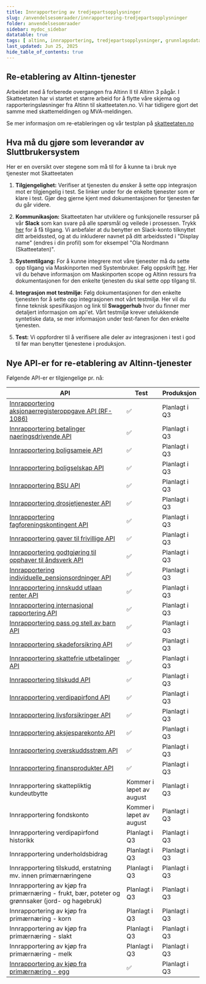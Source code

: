 ```yaml
---
title: Innrapportering av tredjepartsopplysninger
slug: /anvendelsesomraader/innrapportering-tredjepartsopplysninger
folder: anvendelsesomraader
sidebar: mydoc_sidebar
datatable: true
tags: [ altinn, innrapportering, tredjepartsopplysninger, grunnlagsdata ]
last_updated: Jun 25, 2025
hide_table_of_contents: true
---
```


## Re-etablering av Altinn-tjenester

Arbeidet med å forberede overgangen fra Altinn II til Altinn 3 pågår. I Skatteetaten har vi startet et større arbeid for
å flytte våre skjema og rapporteringsløsninger fra Altinn til skatteetaten.no. Vi har tidligere gjort det samme med
skattemeldingen og MVA-meldingen.

Se mer informasjon om re-etableringen og vår testplan
på [skatteetaten.no](https://www.skatteetaten.no/bedrift-og-organisasjon/reetableringaltinn/)

## Hva må du gjøre som leverandør av Sluttbrukersystem

Her er en oversikt over stegene som må til for å kunne ta i bruk nye tjenester mot Skatteetaten

1. **Tilgjengelighet:** Verifiser at tjenesten du ønsker å sette opp integrasjon mot er tilgjengelig i test. Se linker
   under for de enkelte tjenester som er klare i test.
   Gjør deg gjerne kjent med dokumentasjonen for tjenesten før du går videre.

2. **Kommunikasjon:** Skatteetaten har utviklere og funksjonelle ressurser på vår **Slack** som kan svare på alle
   spørsmål og veilede i prosessen.
   Trykk [her](https://join.slack.com/t/skatteetaten/shared_invite/zt-2yvnsfetg-yuDEBJkcuj5n8KSyZi9yBg) for å få
   tilgang.
   Vi anbefaler at du benytter en Slack-konto tilknyttet ditt arbeidssted, og at du inkluderer navnet på ditt
   arbeidssted i "Display name" (endres i din profil) som for eksempel "Ola Nordmann (Skatteetaten)".

3. **Systemtilgang:** For å kunne integrere mot våre tjenester må du sette opp tilgang via Maskinporten med
   Systembruker. Følg oppskrift [her](../om/systembruker.md).
   Her vil du behøve informasjon om Maskinporten scope og Altinn ressurs fra dokumentasjonen for den enkelte tjenesten
   du skal sette opp tilgang til.

4. **Integrasjon mot testmiljø:** Følg dokumentasjonen for den enkelte tjenesten for å sette opp integrasjonen mot vårt
   testmiljø. Her vil du finne teknisk spesifikasjon og link til **Swaggerhub** hvor du finner mer detaljert informasjon
   om api'et.
   Vårt testmiljø krever utelukkende syntetiske data, se mer informasjon under test-fanen for den enkelte tjenesten.

5. **Test:** Vi oppfordrer til å verifisere alle deler av integrasjonen i test i god til før man benytter tjenestene i
   produksjon.

## Nye API-er for re-etablering av Altinn-tjenester

Følgende API-er er tilgjengelige pr. nå:

| API                                                                                                           | Test                     | Produksjon    |
|---------------------------------------------------------------------------------------------------------------|--------------------------|---------------|
| [Innrapportering aksjonaerregisteroppgave API (RF-1086)](../api/innrapportering-aksjonaerregisteroppgave.md)  | :white_check_mark:       | Planlagt i Q3 |
| [Innrapportering betalinger naeringsdrivende API](../api/innrapportering-betalingernaeringsdrivende.md)       | :white_check_mark:       | Planlagt i Q3 |
| [Innrapportering boligsameie API](../api/innrapportering-boligsameie.md)                                      | :white_check_mark:       | Planlagt i Q3 |
| [Innrapportering boligselskap API](../api/innrapportering-boligselskap.md)                                    | :white_check_mark:       | Planlagt i Q3 |
| [Innrapportering BSU API](../api/innrapportering-bsu.md)                                                      | :white_check_mark:       | Planlagt i Q3 |
| [Innrapportering drosjetjenester API](../api/innrapportering-drosjetjenester.md)                              | :white_check_mark:       | Planlagt i Q3 |
| [Innrapportering fagforeningskontingent API](../api/innrapportering-fagforeningskontingent.md)                | :white_check_mark:       | Planlagt i Q3 |
| [Innrapportering gaver til frivillige API](../api/innrapportering-gavertilfrivillige.md)                      | :white_check_mark:       | Planlagt i Q3 |
| [Innrapportering godtgjøring til opphaver til åndsverk API](../api/innrapportering-aandsverk.md)              | :white_check_mark:       | Planlagt i Q3 |
| [Innrapportering individuelle_pensjonsordninger API](../api/innrapportering-individuellepensjonsordninger.md) | :white_check_mark:       | Planlagt i Q3 |
| [Innrapportering innskudd utlaan renter API](../api/innrapportering-innskuddutlaanrenter.md)                  | :white_check_mark:       | Planlagt i Q3 |
| [Innrapportering internasjonal rapportering API](../api/innrapportering-internasjonalrapportering.md)         | :white_check_mark:       | Planlagt i Q3 |
| [Innrapportering pass og stell av barn API](../api/innrapportering-passogstell.md)                            | :white_check_mark:       | Planlagt i Q3 |
| [Innrapportering skadeforsikring API](../api/innrapportering-skadeforsikring.md)                              | :white_check_mark:       | Planlagt i Q3 |
| [Innrapportering skattefrie utbetalinger API](../api/innrapportering-skattefrieutbetalinger.md)               | :white_check_mark:       | Planlagt i Q3 |
| [Innrapportering tilskudd API](../api/innrapportering-tilskudd.md)                                            | :white_check_mark:       | Planlagt i Q3 |
| [Innrapportering verdipapirfond API](../api/innrapportering-verdipapirfond.md)                                | :white_check_mark:       | Planlagt i Q3 |
| [Innrapportering livsforsikringer API](../api/innrapportering-livsforsikring.md)                              | :white_check_mark:       | Planlagt i Q3 |
| [Innrapportering aksjesparekonto API](../api/innrapportering-aksjesparekonto.md)                              | :white_check_mark:       | Planlagt i Q3 |
| [Innrapportering overskuddsstrøm API](../api/innrapportering-overskuddsstroem.md)                             | :white_check_mark:       | Planlagt i Q3 |
| [Innrapportering finansprodukter API](../api/innrapportering-finansprodukter.md)                              | :white_check_mark:       | Planlagt i Q3 |
| Innrapportering skattepliktig kundeutbytte                                                                    | Kommer i løpet av august | Planlagt i Q3 |
| Innrapportering fondskonto                                                                                    | Kommer i løpet av august | Planlagt i Q3 |
| Innrapportering verdipapirfond historikk                                                                      | Planlagt i Q3            | Planlagt i Q3 |
| Innrapportering underholdsbidrag                                                                              | Planlagt i Q3            | Planlagt i Q3 |
| Innrapportering tilskudd, erstatning mv. innen primærnæringene                                                | Planlagt i Q3            | Planlagt i Q3 |
| Innrapportering av kjøp fra primærnæring - frukt, bær, poteter og grønnsaker (jord- og hagebruk)              | Planlagt i Q3            | Planlagt i Q3 |
| Innrapportering av kjøp fra primærnæring - korn                                                               | Planlagt i Q3            | Planlagt i Q3 |
| Innrapportering av kjøp fra primærnæring - slakt                                                              | Planlagt i Q3            | Planlagt i Q3 |
| Innrapportering av kjøp fra primærnæring - melk                                                               | Planlagt i Q3            | Planlagt i Q3 |
| [Innrapportering av kjøp fra primærnæring - egg](../api/innrapportering-egg.md)                               | :white_check_mark:       | Planlagt i Q3 |

